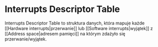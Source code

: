 # Interrupts Descriptor Table
Interrupts Descriptor Table to struktura danych, która mapuje każde [[Hardware interrupts|przerwanie]] lub [[Software interrupts|wyjątek]] z [[Address space|adresem pamięci]] na którym zdażyło się przerwanie/wyjątek.